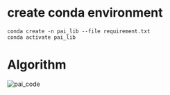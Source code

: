 # create conda environment
    conda create -n pai_lib --file requirement.txt
    conda activate pai_lib
# Algorithm

![pai_code](https://github.com/user-attachments/assets/4a385268-a1be-43b1-93d3-9526c7e0203e)
